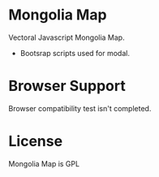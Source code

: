 Mongolia Map
============

Vectoral Javascript Mongolia Map.
- Bootsrap scripts used for modal.

Browser Support
============
Browser compatibility test isn't completed.

License
============
Mongolia Map is GPL
